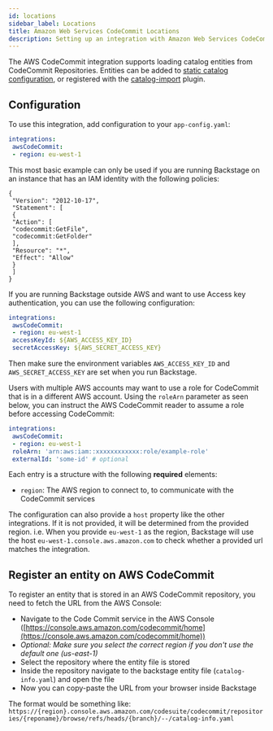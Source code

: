 ```yaml
---
id: locations
sidebar_label: Locations
title: Amazon Web Services CodeCommit Locations
description: Setting up an integration with Amazon Web Services CodeCommit
---
```


The AWS CodeCommit integration supports loading catalog entities from CodeCommit Repositories.
Entities can be added to
[static catalog configuration](../../features/software-catalog/configuration.md),
or registered with the
[catalog-import](https://github.com/backstage/backstage/tree/master/plugins/catalog-import)
plugin.

## Configuration

To use this integration, add configuration to your `app-config.yaml`:

```yaml
integrations:
 awsCodeCommit:
 - region: eu-west-1
```

This most basic example can only be used if you are running Backstage on an instance that has an IAM identity with the following policies:

```
{
 "Version": "2012-10-17",
 "Statement": [
 {
 "Action": [
 "codecommit:GetFile",
 "codecommit:GetFolder"
 ],
 "Resource": "*",
 "Effect": "Allow"
 }
 ]
}
```

If you are running Backstage outside AWS and want to use Access key authentication, you can use the following configuration:

```yaml
integrations:
 awsCodeCommit:
 - region: eu-west-1
 accessKeyId: ${AWS_ACCESS_KEY_ID}
 secretAccessKey: ${AWS_SECRET_ACCESS_KEY}
```

Then make sure the environment variables `AWS_ACCESS_KEY_ID` and
`AWS_SECRET_ACCESS_KEY` are set when you run Backstage.

Users with multiple AWS accounts may want to use a role for CodeCommit that is
in a different AWS account. Using the `roleArn` parameter as seen below, you can
instruct the AWS CodeCommit reader to assume a role before accessing CodeCommit:

```yaml
integrations:
 awsCodeCommit:
 - region: eu-west-1
 roleArn: 'arn:aws:iam::xxxxxxxxxxxx:role/example-role'
 externalId: 'some-id' # optional
```

Each entry is a structure with the following **required** elements:

- `region`: The AWS region to connect to, to communicate with the CodeCommit services

The configuration can also provide a `host` property like the other integrations. If it is not provided, it will be determined from the provided region.
i.e. When you provide `eu-west-1` as the region, Backstage will use the host `eu-west-1.console.aws.amazon.com` to check whether a provided url matches the integration.

## Register an entity on AWS CodeCommit

To register an entity that is stored in an AWS CodeCommit repository, you need to fetch the URL from the AWS Console:

- Navigate to the Code Commit service in the AWS Console ([https://console.aws.amazon.com/codecommit/home](https://console.aws.amazon.com/codecommit/home))
- _Optional: Make sure you select the correct region if you don't use the default one (us-east-1)_
- Select the repository where the entity file is stored
- Inside the repository navigate to the backstage entity file (`catalog-info.yaml`) and open the file
- Now you can copy-paste the URL from your browser inside Backstage

The format would be something like:
`https://{region}.console.aws.amazon.com/codesuite/codecommit/repositories/{reponame}/browse/refs/heads/{branch}/--/catalog-info.yaml`

